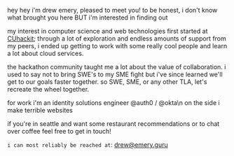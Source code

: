 hey hey
i'm drew emery, pleased to meet you!
to be honest, i don't know what brought you here
BUT i'm interested in finding out

my interest in computer science and web technologies first started at [CUhackit](https://www.cuhack.it); 
through a lot of exploration and endless amounts of support from my peers, i ended up getting to work with 
some really cool people and learn a lot about cloud services.

the hackathon community taught me a lot about the value of collaboration. i used to say not to bring SWE's to
my SME fight but i've since learned we'll get to our goals faster together. so SWE, SME, or any other TLA, let's 
recreate the wheel together.

for work i'm an identity solutions engineer @auth0 / @okta\n
on the side i make terrible websites


if you're in seattle and want some restaurant recommendations or to chat over coffee feel free to get in touch!

`i can most reliably be reached at`: drew@emery.guru

